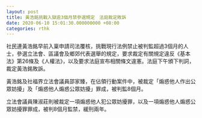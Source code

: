 ```yaml
---
layout: post
title: 黃浩銘挑戰入獄逾3個月禁參選規定　法庭裁定敗訴
date: 2020-06-10 15:01:30.000000000 +08:00
categories: rthk
---
```


社民連黃浩銘早前入稟申請司法覆核，挑戰現行法例禁止被判監超過3個月的人士，參選立法會、區議會及鄉郊代表選舉的規定，要求裁定有關規定違反《基本法》第26條及《人權法》，以及要求法庭宣布相關條文違憲。法庭下午頒下判詞，裁定黃浩銘敗訴。

黃浩銘及社福界立法會議員邵家臻，在佔領行動案件中，被裁定「煽惑他人作出公眾妨擾」及「煽惑他人煽惑公眾妨擾」罪成，被判監8個月。

立法會議員陳淑莊則被裁定一項煽惑他人犯公眾妨擾罪，以及一項煽惑他人煽惑公眾妨擾罪罪成，被判8個月監禁，緩刑兩年。
